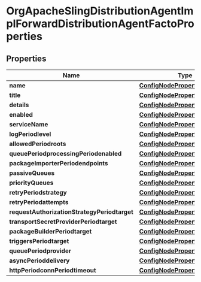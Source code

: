 
# OrgApacheSlingDistributionAgentImplForwardDistributionAgentFactoProperties

## Properties
Name | Type | Description | Notes
------------ | ------------- | ------------- | -------------
**name** | [**ConfigNodePropertyString**](ConfigNodePropertyString.md) |  |  [optional]
**title** | [**ConfigNodePropertyString**](ConfigNodePropertyString.md) |  |  [optional]
**details** | [**ConfigNodePropertyString**](ConfigNodePropertyString.md) |  |  [optional]
**enabled** | [**ConfigNodePropertyBoolean**](ConfigNodePropertyBoolean.md) |  |  [optional]
**serviceName** | [**ConfigNodePropertyString**](ConfigNodePropertyString.md) |  |  [optional]
**logPeriodlevel** | [**ConfigNodePropertyDropDown**](ConfigNodePropertyDropDown.md) |  |  [optional]
**allowedPeriodroots** | [**ConfigNodePropertyArray**](ConfigNodePropertyArray.md) |  |  [optional]
**queuePeriodprocessingPeriodenabled** | [**ConfigNodePropertyBoolean**](ConfigNodePropertyBoolean.md) |  |  [optional]
**packageImporterPeriodendpoints** | [**ConfigNodePropertyArray**](ConfigNodePropertyArray.md) |  |  [optional]
**passiveQueues** | [**ConfigNodePropertyArray**](ConfigNodePropertyArray.md) |  |  [optional]
**priorityQueues** | [**ConfigNodePropertyArray**](ConfigNodePropertyArray.md) |  |  [optional]
**retryPeriodstrategy** | [**ConfigNodePropertyDropDown**](ConfigNodePropertyDropDown.md) |  |  [optional]
**retryPeriodattempts** | [**ConfigNodePropertyInteger**](ConfigNodePropertyInteger.md) |  |  [optional]
**requestAuthorizationStrategyPeriodtarget** | [**ConfigNodePropertyString**](ConfigNodePropertyString.md) |  |  [optional]
**transportSecretProviderPeriodtarget** | [**ConfigNodePropertyString**](ConfigNodePropertyString.md) |  |  [optional]
**packageBuilderPeriodtarget** | [**ConfigNodePropertyString**](ConfigNodePropertyString.md) |  |  [optional]
**triggersPeriodtarget** | [**ConfigNodePropertyString**](ConfigNodePropertyString.md) |  |  [optional]
**queuePeriodprovider** | [**ConfigNodePropertyDropDown**](ConfigNodePropertyDropDown.md) |  |  [optional]
**asyncPerioddelivery** | [**ConfigNodePropertyBoolean**](ConfigNodePropertyBoolean.md) |  |  [optional]
**httpPeriodconnPeriodtimeout** | [**ConfigNodePropertyInteger**](ConfigNodePropertyInteger.md) |  |  [optional]



